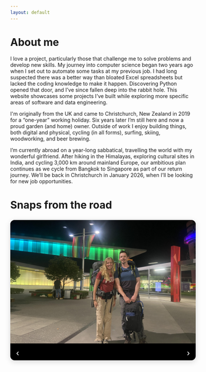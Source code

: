 ```yaml
---
layout: default
---
```


<style>
/* --- Image Carousel Styling --- */
.image-carousel {
  position: relative;
  width: 100%;
  max-width: 800px;
  margin: 1.5rem auto;
  overflow: hidden;
  border-radius: 12px;
  box-shadow: 0 4px 16px rgba(0, 0, 0, 0.15); /* subtle shadow */
  background: #000; /* removes any grey flash behind images */
}

/* Maintain Canon G7X 3:2 aspect ratio */
.carousel-container {
  display: flex;
  transition: transform 0.5s ease;
  aspect-ratio: 3 / 2;
  width: 100%;
}

/* Ensure images perfectly fill the frame */
.carousel-image {
  flex-shrink: 0;
  width: 100%;
  height: 100%;
  object-fit: cover;
  display: block;
  margin: 0;
  padding: 0;
  border: none;
}

/* --- Controls --- */
.carousel-controls {
  display: flex;
  justify-content: space-between;
  align-items: center;
  margin-top: 0.4rem; /* moves controls below the image */
  width: 100%;
  pointer-events: none; /* lets clicks through unless on buttons */
}

.carousel-controls button {
  background: rgba(0, 0, 0, 0.5);
  color: white;
  border: none;
  border-radius: 50%;
  width: 40px;
  height: 40px;
  font-size: 1.5rem;
  line-height: 1;
  cursor: pointer;
  pointer-events: auto;
  transition: background 0.3s ease, transform 0.2s ease;
}

.carousel-controls button:hover {
  background: rgba(0, 0, 0, 0.7);
  transform: scale(1.1);
}

/* --- Dots --- */
.carousel-dots {
  display: flex;
  gap: 8px;
  justify-content: center;
  pointer-events: auto;
}

.carousel-dots span {
  width: 10px;
  height: 10px;
  border-radius: 50%;
  background: rgba(0, 0, 0, 0.3);
  cursor: pointer;
  transition: background 0.3s;
}

.carousel-dots span.active {
  background: rgba(0, 0, 0, 0.7);
}

/* --- Responsive tweak --- */
@media (max-width: 600px) {
  .carousel-controls button {
    width: 32px;
    height: 32px;
    font-size: 1.2rem;
  }
}
</style>

# About me
I love a project, particularly those that challenge me to solve problems and develop new skills. My journey into computer science began two years ago when I set out to automate some tasks at my previous job. I had long suspected there was a better way than bloated Excel spreadsheets but lacked the coding knowledge to make it happen. Discovering Python opened that door, and I’ve since fallen deep into the rabbit hole. This website showcases some projects I’ve built while exploring more specific areas of software and data engineering.

I'm originally from the UK and came to Christchurch, New Zealand in 2019 for a “one-year” working holiday. Six years later I’m still here and now a proud garden (and home) owner. Outside of work I enjoy building things, both digital and physical, cycling (in all forms), surfing, skiing, woodworking, and beer brewing.

I’m currently abroad on a year-long sabbatical, travelling the world with my wonderful girlfriend. After hiking in the Himalayas, exploring cultural sites in India, and cycling 3,000 km around mainland Europe, our ambitious plan continues as we cycle from Bangkok to Singapore as part of our return journey. We’ll be back in Christchurch in January 2026, when I’ll be looking for new job opportunities.

# Snaps from the road
<!-- Image Carousel -->
<div class="image-carousel">
  <div class="carousel-container">
    <img class="carousel-image active" src="/assets/img/image1.jpg" alt="Image 1">
    <img class="carousel-image" src="/assets/img/image2.jpg" alt="Image 2">
    <img class="carousel-image" src="/assets/img/image3.jpg" alt="Image 3">
    <img class="carousel-image" src="/assets/img/image4.jpg" alt="Image 4">
    <img class="carousel-image" src="/assets/img/image5.jpg" alt="Image 5">
    <img class="carousel-image" src="/assets/img/image6.jpg" alt="Image 6">
    <img class="carousel-image" src="/assets/img/image7.jpg" alt="Image 7">
    <img class="carousel-image" src="/assets/img/image8.jpg" alt="Image 8">
    <img class="carousel-image" src="/assets/img/image9.jpg" alt="Image 9">
    <img class="carousel-image" src="/assets/img/image10.jpg" alt="Image 10">
    <img class="carousel-image" src="/assets/img/image11.jpg" alt="Image 11">
  </div>
  <div class="carousel-controls">
    <button class="carousel-prev">‹</button>
    <div class="carousel-dots"></div>
    <button class="carousel-next">›</button>
  </div>
</div>
